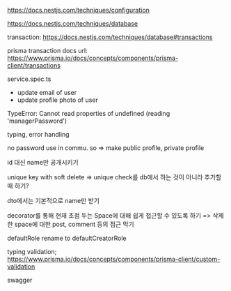 https://docs.nestjs.com/techniques/configuration

https://docs.nestjs.com/techniques/database

transaction: https://docs.nestjs.com/techniques/database#transactions

prisma transaction docs url: https://www.prisma.io/docs/concepts/components/prisma-client/transactions

service.spec.ts

- update email of user
- update profile photo of user

TypeError: Cannot read properties of undefined (reading 'managerPassword')

typing, error handling

no password use in commu.
so => make public profile, private profile

id 대신 name만 공개시키기

unique key with soft delete => unique check를 db에서 하는 것이 아니라 추가할 때 하기?

dto에서는 기본적으로 name만 받기

decorator를 통해 현재 초점 두는 Space에 대해 쉽게 접근할 수 있도록 하기
=> 삭제한 space에 대한 post, comment 등의 접근 막기

defaultRole rename to defaultCreatorRole

typing validation; https://www.prisma.io/docs/concepts/components/prisma-client/custom-validation

swagger